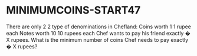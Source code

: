 # MINIMUMCOINS-START47
There are only  2 2 type of denominations in Chefland:  Coins worth  1 1 rupee each Notes worth  10 10 rupees each Chef wants to pay his friend exactly  � X rupees. What is the minimum number of coins Chef needs to pay exactly  � X rupees?
